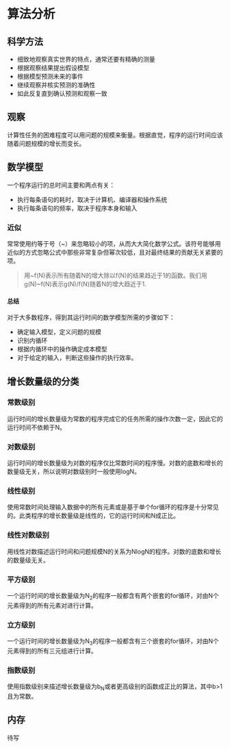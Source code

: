 # 算法分析

## 科学方法
* 细致地观察真实世界的特点，通常还要有精确的测量
* 根据观察结果提出假设模型
* 根据模型预测未来的事件
* 继续观察并核实预测的准确性
* 如此反复直到确认预测和观察一致

## 观察
计算性任务的困难程度可以用问题的规模来衡量。根据直觉，程序的运行时间应该随着问题规模的增长而变长。

## 数学模型
一个程序运行的总时间主要和两点有关：
* 执行每条语句的耗时，取决于计算机、编译器和操作系统
* 执行每条语句的频率，取决于程序本身和输入

### 近似
常常使用约等于号（~）来忽略较小的项，从而大大简化数学公式。该符号能够用近似的方式忽略公式中那些非常复杂但幂次较低，且对最终结果的贡献无关紧要的项。
> 用~f(N)表示所有随着N的增大除以f(N)的结果趋近于1的函数。我们用g(N)~f(N)表示g(N)/f(N)随着N的增大趋近于1.

#### 总结
对于大多数程序，得到其运行时间的数学模型所需的步骤如下：
* 确定输入模型，定义问题的规模
* 识别内循环
* 根据内循环中的操作确定成本模型
* 对于给定的输入，判断这些操作的执行效率。

## 增长数量级的分类
### 常数级别
运行时间的增长数量级为常数的程序完成它的任务所需的操作次数一定，因此它的运行时间不依赖于N。
### 对数级别
运行时间的增长数量级为对数的程序仅比常数时间的程序慢。对数的底数和增长的数量级无关，所以说明对数级别时一般使用logN。
### 线性级别
使用常数时间处理输入数据中的所有元素或是基于单个for循环的程序是十分常见的。此类程序的增长数量级是线性的，它的运行时间和N成正比。
### 线性对数级别
用线性对数描述运行时间和问题规模N的关系为NlogN的程序。对数的底数和增长的数量级无关。
### 平方级别
一个运行时间的增长数量级为N<sub>2</sub>的程序一般都含有两个嵌套的for循环，对由N个元素得到的所有元素对进行计算。
### 立方级别
一个运行时间的增长数量级为N<sub>3</sub>的程序一般都含有三个嵌套的for循环，对由N个元素得到的所有三元组进行计算。
### 指数级别
使用指数级别来描述增长数量级为b<sub>N</sub>或者更高级别的函数成正比的算法，其中b>1且为常数。

## 内存
待写